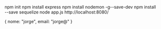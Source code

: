 npm init
npm install express
npm install nodemon -g--save-dev
npm install --save sequelize
node app.js
http://localhost:8080/

{
    nome: "jorge",
    email: "jorge@"
}